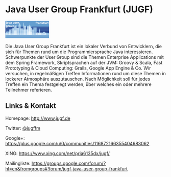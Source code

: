 # Java User Group Frankfurt (JUGF)
![Java User Group Frankfurt](./jugf.logo.png)

Die Java User Group Frankfurt ist ein lokaler Verbund von Entwicklern, die sich für Themen rund um die
Programmiersprache Java interessieren. Schwerpunkte der User Group sind die Themen Enterprise Applications mit
dem Spring Framework, Skriptsprachen auf der JVM: Groovy & Scala,
Fast Prototyping & Cloud Computing: Grails, Google App Engine & Co.
Wir versuchen, in regelmäßigen Treffen Informationen rund um diese Themen in lockerer Atmosphäre auszutauschen.
Nach Möglichkeit soll für jedes Treffen ein Thema festgelegt werden, über welches ein oder mehrere Teilnehmer
referieren.


## Links &amp; Kontakt

Homepage: <http://www.jugf.de>



Twitter: [@jugffm](https://twitter.com/@jugffm)


Google+: <https://plus.google.com/u/0/communities/116872166355404683062>

XING: <https://www.xing.com/net/pria6135dx/jugf/>


Mailingliste: <https://groups.google.com/forum/?hl=en&fromgroups#!forum/jugf-java-user-group-frankfurt>


